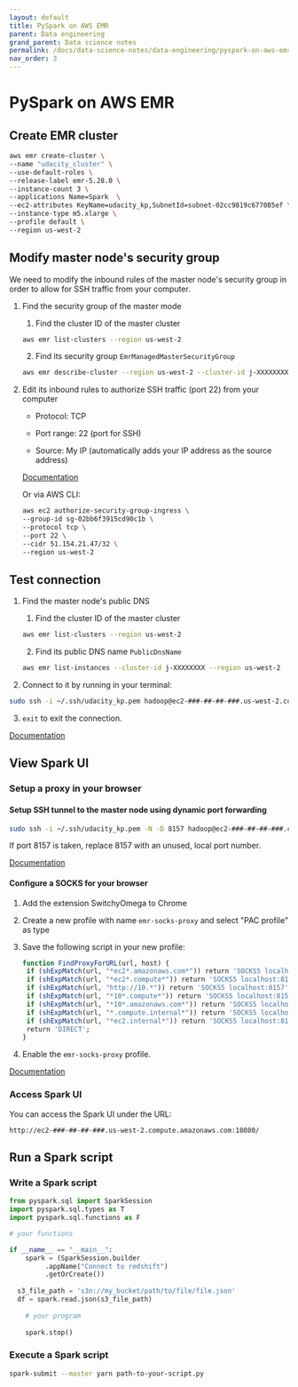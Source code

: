 ```yaml
---
layout: default
title: PySpark on AWS EMR
parent: Data engineering
grand_parent: Data science notes
permalink: /docs/data-science-notes/data-engineering/pyspark-on-aws-emr/
nav_order: 3
---
```


# PySpark on AWS EMR

## Create EMR cluster

```bash
aws emr create-cluster \
--name "udacity_cluster" \
--use-default-roles \
--release-label emr-5.28.0 \
--instance-count 3 \
--applications Name=Spark  \
--ec2-attributes KeyName=udacity_kp,SubnetId=subnet-02cc9819c677085ef \
--instance-type m5.xlarge \
--profile default \
--region us-west-2
```

## Modify master node's security group

We need to modify the inbound rules of the master node's security group in order to allow for SSH traffic from your computer.

1. Find the security group of the master mode

   1. Find the cluster ID of the master cluster

   ```bash
   aws emr list-clusters --region us-west-2
   ```

   2. Find its security group `EmrManagedMasterSecurityGroup`

   ```bash
   aws emr describe-cluster --region us-west-2 --cluster-id j-XXXXXXXX
   ```

2. Edit its inbound rules to authorize SSH traffic (port 22) from your computer

   * Protocol: TCP

   * Port range: 22 (port for SSH)

   * Source: My IP (automatically adds your IP address as the source address)

   [Documentation](https://docs.aws.amazon.com/emr/latest/ManagementGuide/emr-connect-ssh-prereqs.html)

   Or via AWS CLI:

   ```bash
   aws ec2 authorize-security-group-ingress \
   --group-id sg-02bb6f3915cd90c1b \
   --protocol tcp \
   --port 22 \
   --cidr 51.154.21.47/32 \
   --region us-west-2
   ```

## Test connection

1. Find the master node's public DNS

   1. Find the cluster ID of the master cluster

   ```bash
   aws emr list-clusters --region us-west-2
   ```

   2. Find its public DNS name `PublicDnsName`

   ```bash
   aws emr list-instances --cluster-id j-XXXXXXXX --region us-west-2
   ```

2. Connect to it by running in your terminal: 

```bash
sudo ssh -i ~/.ssh/udacity_kp.pem hadoop@ec2-###-##-##-###.us-west-2.compute.amazonaws.com
```

3. `exit` to exit the connection.

[Documentation](https://docs.aws.amazon.com/emr/latest/ManagementGuide/emr-connect-master-node-ssh.html)

## View Spark UI

### Setup a proxy in your browser

#### Setup SSH tunnel to the master node using dynamic port forwarding

```bash
sudo ssh -i ~/.ssh/udacity_kp.pem -N -D 8157 hadoop@ec2-###-##-##-###.compute-1.amazonaws.com
```

If port 8157 is taken, replace 8157 with an unused, local port number.

[Documentation](https://docs.aws.amazon.com/emr/latest/ManagementGuide/emr-ssh-tunnel.html)

#### Configure a SOCKS for your browser

1. Add the extension SwitchyOmega to Chrome

2. Create a new profile with name `emr-socks-proxy` and select "PAC profile" as type

3. Save the following script in your new profile:

   ```R
   function FindProxyForURL(url, host) {
    if (shExpMatch(url, "*ec2*.amazonaws.com*")) return 'SOCKS5 localhost:8157';
    if (shExpMatch(url, "*ec2*.compute*")) return 'SOCKS5 localhost:8157';
    if (shExpMatch(url, "http://10.*")) return 'SOCKS5 localhost:8157';
    if (shExpMatch(url, "*10*.compute*")) return 'SOCKS5 localhost:8157';
    if (shExpMatch(url, "*10*.amazonaws.com*")) return 'SOCKS5 localhost:8157';
    if (shExpMatch(url, "*.compute.internal*")) return 'SOCKS5 localhost:8157';
    if (shExpMatch(url, "*ec2.internal*")) return 'SOCKS5 localhost:8157';
    return 'DIRECT';
   }
   ```

4. Enable the `emr-socks-proxy` profile.

[Documentation](https://docs.aws.amazon.com/emr/latest/ManagementGuide/emr-connect-master-node-proxy.html)

### Access Spark UI

You can access the Spark UI under the URL:

`http://ec2-###-##-##-###.us-west-2.compute.amazonaws.com:18080/`

## Run a Spark script

### Write a Spark script

```python
from pyspark.sql import SparkSession
import pyspark.sql.types as T
import pyspark.sql.functions as F

# your functions

if __name__ == "__main__":
	spark = (SparkSession.builder
         .appName("Connect to redshift")
         .getOrCreate())
  
  s3_file_path = 's3n://my_bucket/path/to/file/file.json'
  df = spark.read.json(s3_file_path)
	
	# your program
	
	spark.stop()
```

### Execute a Spark script

```bash
spark-submit --master yarn path-to-your-script.py
```
